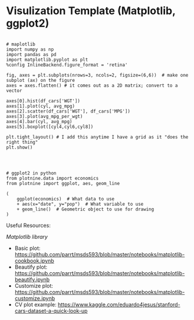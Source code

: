 # Visulization Template (Matplotlib, ggplot2)

```

# maplotlib
import numpy as np
import pandas as pd
import matplotlib.pyplot as plt
%config InlineBackend.figure_format = 'retina'

fig, axes = plt.subplots(nrows=3, ncols=2, figsize=(6,6))  # make one subplot (ax) on the figure
axes = axes.flatten() # it comes out as a 2D matrix; convert to a vector

axes[0].hist(df_cars['WGT'])
axes[1].plot(cyl, avg_mpg)
axes[2].scatter(df_cars['WGT'], df_cars['MPG'])
axes[3].plot(avg_mpg_per_wgt)
axes[4].bar(cyl, avg_mpg)
axes[5].boxplot([cyl4,cyl6,cyl8])

plt.tight_layout() # I add this anytime I have a grid as it "does the right thing"
plt.show()




# ggplot2 in python
from plotnine.data import economics
from plotnine import ggplot, aes, geom_line

(
    ggplot(economics)  # What data to use
    + aes(x="date", y="pop")  # What variable to use
    + geom_line()  # Geometric object to use for drawing
)
```


Useful Resources:

*Matplotlib library*

- Basic plot: https://github.com/parrt/msds593/blob/master/notebooks/matplotlib-cookbook.ipynb
- Beautify plot: https://github.com/parrt/msds593/blob/master/notebooks/matplotlib-beautify.ipynb
- Customize plot: https://github.com/parrt/msds593/blob/master/notebooks/matplotlib-customize.ipynb
- CV plot example: https://www.kaggle.com/eduardo4jesus/stanford-cars-dataset-a-quick-look-up